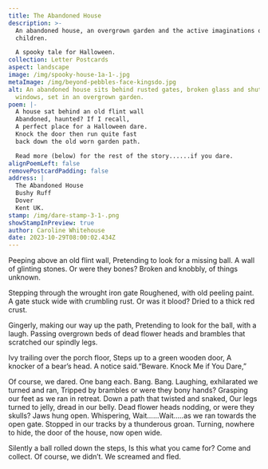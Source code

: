 ```yaml
---
title: The Abandoned House
description: >-
  An abandoned house, an overgrown garden and the active imaginations of
  children.

  A spooky tale for Halloween.
collection: Letter Postcards
aspect: landscape
image: /img/spooky-house-1a-1-.jpg
metaImage: /img/beyond-pebbles-face-kingsdo.jpg
alt: An abandoned house sits behind rusted gates, broken glass and shuttered
  windows, set in an overgrown garden.
poem: |-
  A house sat behind an old flint wall 
  Abandoned, haunted? If I recall,
  A perfect place for a Halloween dare.
  Knock the door then run quite fast
  back down the old worn garden path.

  Read more (below) for the rest of the story......if you dare.
alignPoemLeft: false
removePostcardPadding: false
address: |
  The Abandoned House
  Bushy Ruff
  Dover
  Kent UK.
stamp: /img/dare-stamp-3-1-.png
showStampInPreview: true
author: Caroline Whitehouse
date: 2023-10-29T08:00:02.434Z
---
```

Peeping above an old flint wall,
Pretending to look for a missing ball. 
A wall of glinting stones. Or were they bones?
Broken and knobbly, of things unknown.

Stepping through the wrought iron gate
Roughened, with old peeling paint.
A gate stuck wide with crumbling rust. 
Or was it blood? 
Dried to a thick red crust.

Gingerly, making our way up the path, 
Pretending to look for the ball, with a laugh.
Passing overgrown beds of dead flower heads 
and brambles that scratched our spindly legs.

Ivy trailing over the porch floor,
Steps up to a green wooden door,
A knocker of a bear’s head. 
A notice said.“Beware. Knock Me if You Dare,”

Of course, we dared. One bang each. Bang. Bang.
Laughing, exhilarated we turned and ran,
Tripped by brambles or were they bony hands?
Grasping our feet as we ran in retreat.
Down a path that twisted and snaked,
Our legs turned to jelly, dread in our belly.
Dead flower heads nodding, or were they skulls? 
Jaws hung open. Whispering, 
Wait……Wait…..as we ran towards the open gate.
Stopped in our tracks by a thunderous groan.
Turning, nowhere to hide, the door of the house, now open wide.

Silently a ball rolled down the steps,
Is this what you came for? Come and collect.
Of course, we didn’t. 
We screamed and fled.